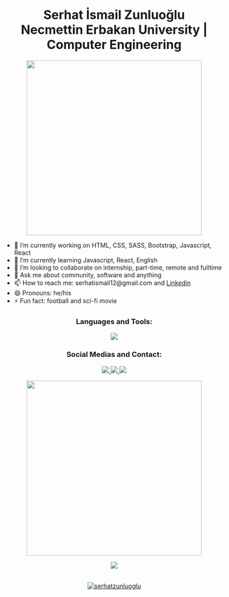 <h1 align="center"> <b>  Serhat İsmail Zunluoğlu<br/>  Necmettin Erbakan University | Computer Engineering </b></h1>

<p align="center">
<img src="https://media.giphy.com/media/SWoSkN6DxTszqIKEqv/giphy.gif" width="400" />
</p>
<div>
<ul>
    <li>🔭 I’m currently working on HTML, CSS, SASS, Bootstrap, Javascript, React</li>
    <li>🌱 I’m currently learning Javascript, React, English</li>
    <li>👯 I’m looking to collaborate on internship, part-time, remote and fulltime</li>
    <li>💬 Ask me about community, software and anything</li>
    <li>📫 How to reach me: serhatismail12@gmail.com and <a target="_blank" href="https://www.linkedin.com/in/serhatzunluoglu/">Linkedin</a></li>
    <li>😄 Pronouns: he/his</li>
    <li>⚡ Fun fact: football and sci-fi movie</li>
    </ul>
</div>

<h3 align="center">Languages and Tools:</h3>
<p align="center">
  <a href="https://skillicons.dev">
    <img src="https://skillicons.dev/icons?i=html,css,sass,bootstrap,styledcomponents,js,react,vite,git,gitlab,yarn,npm,netlify,figma,vscode&perline=10" />
  </a>
</p>

<h3 align="center">Social Medias and Contact:</h3>
<p align="center">
  <a target="_blank" href="https://www.linkedin.com/in/serhatzunluoglu/">
    <img src="https://skillicons.dev/icons?i=linkedin&perline=10" />
  </a>
     <a target="_blank" href="https://www.instagram.com/harry_codder/">
    <img src="https://skillicons.dev/icons?i=instagram&perline=10" />
  </a>
     <a target="_blank" href="mailto:serhatismail12@gmail.com">
    <img src="https://skillicons.dev/icons?i=gmail&perline=10" />
</p>

<p align="center">
<img src="https://media.giphy.com/media/SWoSkN6DxTszqIKEqv/giphy.gif" width="400" />
</p>

<div align="center">
<img src="https://komarev.com/ghpvc/?username=serhat-zunluoglu&&style=flat-square" align="center" />
</div>  

<br/>

<p align="center" ><img src="https://github-readme-stats.vercel.app/api/top-langs?username=serhatzunluoglu&show_icons=true&theme=radical&locale=en&layout=compact" alt="serhatzunluoglu"/></p>

